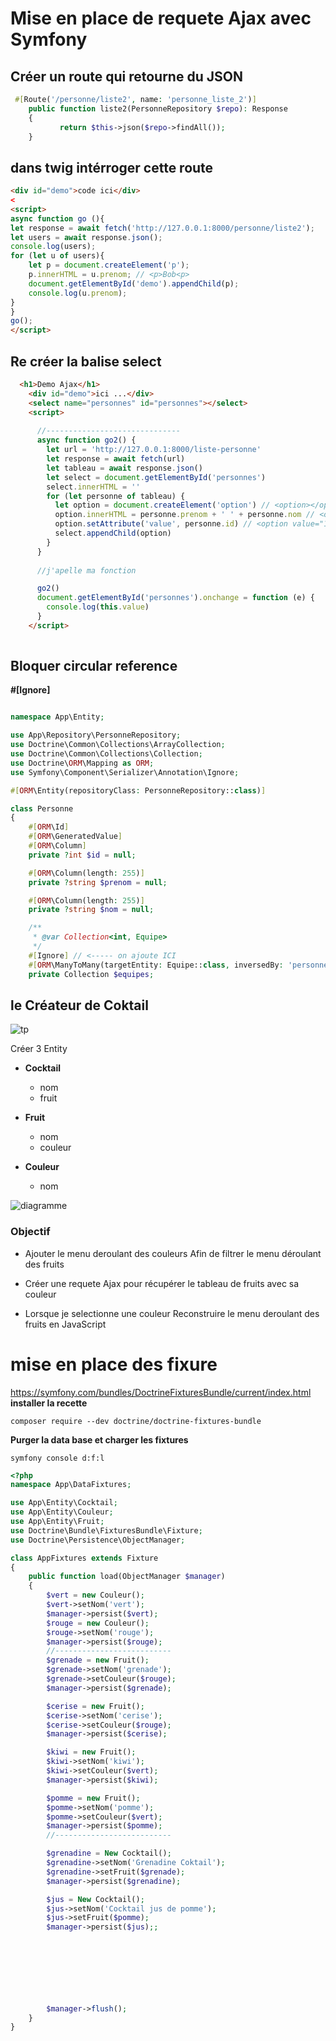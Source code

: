 # Mise en place de requete Ajax avec Symfony

## Créer un route qui retourne du JSON
```php
 #[Route('/personne/liste2', name: 'personne_liste_2')]
    public function liste2(PersonneRepository $repo): Response
    {
           return $this->json($repo->findAll());
    }
```

## dans twig intérroger cette route

```html
<div id="demo">code ici</div>
<
<script>
async function go (){
let response = await fetch('http://127.0.0.1:8000/personne/liste2');
let users = await response.json();
console.log(users);
for (let u of users){
    let p = document.createElement('p');
    p.innerHTML = u.prenom; // <p>Bob<p>
    document.getElementById('demo').appendChild(p);
    console.log(u.prenom);
}
}
go();
</script>
```
## Re créer la balise select
```html
  <h1>Demo Ajax</h1>
    <div id="demo">ici ...</div>
    <select name="personnes" id="personnes"></select>
    <script>
 
      //------------------------------
      async function go2() {
        let url = 'http://127.0.0.1:8000/liste-personne'
        let response = await fetch(url)
        let tableau = await response.json()
        let select = document.getElementById('personnes')
        select.innerHTML = ''
        for (let personne of tableau) {
          let option = document.createElement('option') // <option></option>
          option.innerHTML = personne.prenom + ' ' + personne.nom // <option>test</option>
          option.setAttribute('value', personne.id) // <option value="1">test</option>
          select.appendChild(option)
        }
      }
      
      //j'apelle ma fonction

      go2()
      document.getElementById('personnes').onchange = function (e) {
        console.log(this.value)
      }
    </script>
    
```

## Bloquer circular reference
**#[Ignore]**

```php

namespace App\Entity;

use App\Repository\PersonneRepository;
use Doctrine\Common\Collections\ArrayCollection;
use Doctrine\Common\Collections\Collection;
use Doctrine\ORM\Mapping as ORM;
use Symfony\Component\Serializer\Annotation\Ignore;

#[ORM\Entity(repositoryClass: PersonneRepository::class)]

class Personne
{
    #[ORM\Id]
    #[ORM\GeneratedValue]
    #[ORM\Column]
    private ?int $id = null;

    #[ORM\Column(length: 255)]
    private ?string $prenom = null;

    #[ORM\Column(length: 255)]
    private ?string $nom = null;

    /**
     * @var Collection<int, Equipe>
     */
    #[Ignore] // <----- on ajoute ICI
    #[ORM\ManyToMany(targetEntity: Equipe::class, inversedBy: 'personnes')]
    private Collection $equipes;
```

## le Créateur de Coktail
  
  ![tp](tp.png)
   
Créer 3 Entity  
- **Cocktail**  
  - nom
  - fruit
    
- **Fruit**  
  - nom
  - couleur  

- **Couleur**
  - nom    

![diagramme](diagramme.webp)
  
### Objectif
- Ajouter le menu deroulant des couleurs
Afin de filtrer le menu déroulant des fruits

- Créer une requete Ajax pour récupérer le tableau de fruits avec sa couleur
- Lorsque je selectionne une couleur 
Reconstruire le menu deroulant des fruits en JavaScript


# mise en place des fixure

https://symfony.com/bundles/DoctrineFixturesBundle/current/index.html  
**installer la recette**
```
composer require --dev doctrine/doctrine-fixtures-bundle
```

**Purger la data base et charger les fixtures**
```
symfony console d:f:l   
```
```php
<?php
namespace App\DataFixtures;

use App\Entity\Cocktail;
use App\Entity\Couleur;
use App\Entity\Fruit;
use Doctrine\Bundle\FixturesBundle\Fixture;
use Doctrine\Persistence\ObjectManager;

class AppFixtures extends Fixture
{
    public function load(ObjectManager $manager)
    {
        $vert = new Couleur();
        $vert->setNom('vert');
        $manager->persist($vert);
        $rouge = new Couleur();
        $rouge->setNom('rouge');
        $manager->persist($rouge);
        //--------------------------
        $grenade = new Fruit();
        $grenade->setNom('grenade');
        $grenade->setCouleur($rouge);
        $manager->persist($grenade);

        $cerise = new Fruit();
        $cerise->setNom('cerise');
        $cerise->setCouleur($rouge); 
        $manager->persist($cerise);

        $kiwi = new Fruit();
        $kiwi->setNom('kiwi');
        $kiwi->setCouleur($vert); 
        $manager->persist($kiwi);

        $pomme = new Fruit();
        $pomme->setNom('pomme');
        $pomme->setCouleur($vert);
        $manager->persist($pomme); 
        //--------------------------

        $grenadine = New Cocktail();
        $grenadine->setNom('Grenadine Coktail');
        $grenadine->setFruit($grenade);
        $manager->persist($grenadine);

        $jus = New Cocktail();
        $jus->setNom('Cocktail jus de pomme');
        $jus->setFruit($pomme);
        $manager->persist($jus);;
            
        
      



      

        $manager->flush();
    }
}
```